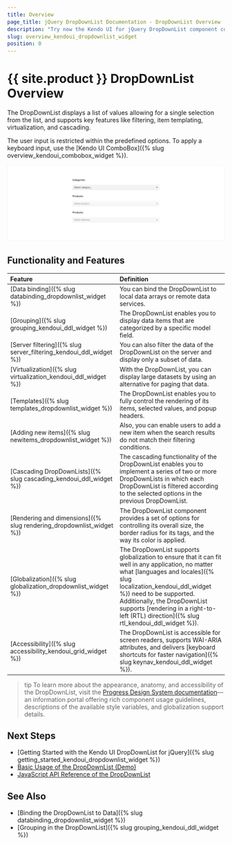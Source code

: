 ```yaml
---
title: Overview
page_title: jQuery DropDownList Documentation - DropDownList Overview
description: "Try now the Kendo UI for jQuery DropDownList component covering everything from data binding, and grouping to virtualization and templates."
slug: overview_kendoui_dropdownlist_widget
position: 0
---
```


# {{ site.product }} DropDownList Overview

The DropDownList displays a list of values allowing for a single selection from the list, and supports key features like filtering, item templating, virtualization, and cascading.

The user input is restricted within the predefined options. To apply a keyboard input, use the [Kendo UI ComboBox]({% slug overview_kendoui_combobox_widget %}).

![Kendo UI for jQuery DropDownList Overview](dropdownlist-overview.png)

## Functionality and Features

|Feature|Definition
|:---|:---
|[Data binding]({% slug databinding_dropdownlist_widget %})|You can bind the DropDownList to local data arrays or remote data services.
|[Grouping]({% slug grouping_kendoui_ddl_widget %})|The DropDownList enables you to display data items that are categorized by a specific model field.
|[Server filtering]({% slug server_filtering_kendoui_ddl_widget %})|You can also filter the data of the DropDownList on the server and display only a subset of data.
|[Virtualization]({% slug virtualization_kendoui_ddl_widget %})|With the DropDownList, you can display large datasets by using an alternative for paging that data.
|[Templates]({% slug templates_dropdownlist_widget %})|The DropDownList enables you to fully control the rendering of its items, selected values, and popup headers.
|[Adding new items]({% slug newitems_dropdownlist_widget %})|Also, you can enable users to add a new item when the search results do not match their filtering conditions.
|[Cascading DropDownLists]({% slug cascading_kendoui_ddl_widget %})|The cascading functionality of the DropDownList enables you to implement a series of two or more DropDownLists in which each DropDownList is filtered according to the selected options in the previous DropDownList.
|[Rendering and dimensions]({% slug rendering_dropdownlist_widget %})|The DropDownList component provides a set of options for controlling its overall size, the border radius for its tags, and the way its color is applied.  
|[Globalization]({% slug globalization_dropdownlist_widget %})|The DropDownList supports globalization to ensure that it can fit well in any application, no matter what [languages and locales]({% slug localization_kendoui_ddl_widget %}) need to be supported. Additionally, the DropDownList supports [rendering in a right-to-left (RTL) direction]({% slug rtl_kendoui_ddl_widget %}).
|[Accessibility]({% slug accessibility_kendoui_grid_widget %})|The DropDownList is accessible for screen readers, supports WAI-ARIA attributes, and delivers [keyboard shortcuts for faster navigation]({% slug keynav_kendoui_ddl_widget %}).

>tip To learn more about the appearance, anatomy, and accessibility of the DropDownList, visit the [Progress Design System documentation](https://www.telerik.com/design-system/docs/components/dropdownlist/)—an information portal offering rich component usage guidelines, descriptions of the available style variables, and globalization support details.

## Next Steps 

* [Getting Started with the Kendo UI DropDownList for jQuery]({% slug getting_started_kendoui_dropdownlist_widget %})
* [Basic Usage of the DropDownList (Demo)](https://demos.telerik.com/kendo-ui/dropdownlist/index)
* [JavaScript API Reference of the DropDownList](/api/javascript/ui/dropdownlist)

## See Also

* [Binding the DropDownList to Data]({% slug databinding_dropdownlist_widget %})
* [Grouping in the DropDownList]({% slug grouping_kendoui_ddl_widget %})
